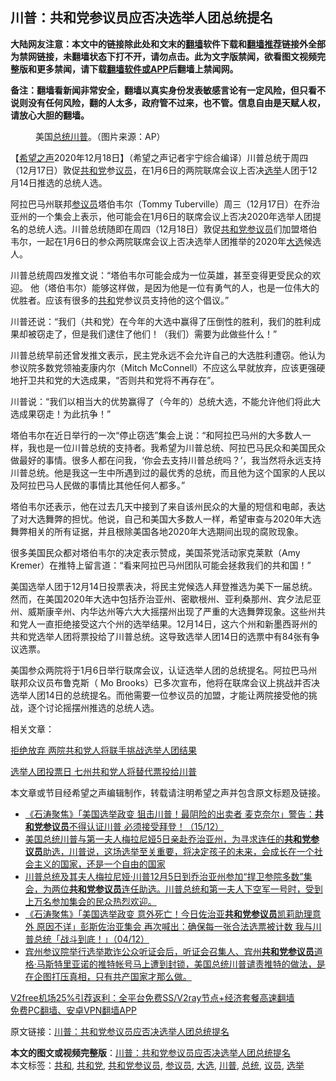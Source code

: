  <h2>川普：共和党参议员应否决选举人团总统提名</h2> <p class="notice"><b>大陆网友注意：本文中的链接除此处和文末的<a href="https://github.com/bannedbook/fanqiang" >翻墙</a>软件下载和<a href="https://github.com/killgcd/justmysocks/blob/master/README.md">翻墙推荐</a>链接外全部为禁网链接，未翻墙状态下打不开，请勿点击。此为文字版禁闻，欲看图文视频完整版和更多禁闻，请下载<a href="https://github.com/bannedbook/fanqiang">翻墙软件或APP</a>后翻墙上禁闻网。</p><p>备注：翻墙看新闻非常安全，翻墙以真实身份发表敏感言论有一定风险，但只看不说则没有任何风险，翻的人太多，政府管不过来，也不管。信息自由是天赋人权，请放心大胆的翻墙。</b></p>  <div class="entry"> <figure><figcaption>美国<a href="https://www.bannedbook.org/bnews/tag/%e6%80%bb%e7%bb%9f/" class="st_tag internal_tag" rel="tag" title="标签 总统 下的日志">总统</a><a href="https://www.bannedbook.org/bnews/tag/%e5%b7%9d%e6%99%ae/" class="st_tag internal_tag" rel="tag" title="标签 川普 下的日志">川普</a>。（图片来源：AP）</figcaption></figure> <p>【<span class='wp_keywordlink_affiliate'><a href="https://www.soundofhope.org" title="希望之声" target="_blank">希望之声</a></span>2020年12月18日】（希望之声记者宇宁综合编译）川普总统于周四（12月17日）敦促<a href="https://www.bannedbook.org/bnews/tag/%e5%85%b1%e5%92%8c%e5%85%9a/" class="st_tag internal_tag" rel="tag" title="标签 共和党 下的日志">共和党</a>参<a href="https://www.bannedbook.org/bnews/tag/%e8%ae%ae%e5%91%98/" class="st_tag internal_tag" rel="tag" title="标签 议员 下的日志">议员</a>，在1月6日的两院联席会议上否决<a href="https://www.bannedbook.org/bnews/tag/%e9%80%89%e4%b8%be/" class="st_tag internal_tag" rel="tag" title="标签 选举 下的日志">选举</a>人团于12月14日推选的总统人选。 </p> <p>阿拉巴马州联邦<a href="https://www.bannedbook.org/bnews/tag/%e5%8f%82%e8%ae%ae%e5%91%98/" class="st_tag internal_tag" rel="tag" title="标签 参议员 下的日志">参议员</a>塔伯韦尔（Tommy Tuberville）周三（12月17日）在乔治亚州的一个集会上表示，他可能会在1月6日的联席会议上否决2020年选举人团提名的总统人选。川普总统随即在周四（12月18日）敦促<a href="https://www.bannedbook.org/bnews/tag/%E5%85%B1%E5%92%8C%E5%85%9A%E5%8F%82%E8%AE%AE%E5%91%98/" class="st_tag internal_tag" rel="tag" title="标签 共和党参议员 下的日志">共和党参议员</a>们加盟塔伯韦尔，一起在1月6日的参众两院联席会议上否决选举人团推举的2020年<a href="https://www.bannedbook.org/bnews/tag/%e5%a4%a7%e9%80%89/" class="st_tag internal_tag" rel="tag" title="标签 大选 下的日志">大选</a>候选人。</p> <p>川普总统周四发推文说：“塔伯韦尔可能会成为一位英雄，甚至变得更受民众的欢迎。 他（塔伯韦尔）能够这样做，是因为他是一位有勇气的人，也是一位伟大的优胜者。应该有很多的<a href="https://www.bannedbook.org/bnews/tag/%E5%85%B1%E5%92%8C/" class="st_tag internal_tag" rel="tag" title="标签 共和 下的日志">共和</a>党参议员支持他的这个倡议。”</p> <p>川普还说：“我们（共和党）在今年的大选中赢得了压倒性的胜利，我们的胜利成果却被窃走了，但是我们逮住了他们！（我们）需要为此做些什么！”</p>  <p></p> <p>川普总统早前还曾发推文表示，民主党永远不会允许自己的大选胜利遭窃。他认为参议院多数党领袖麦康内尔（Mitch McConnell）不应这么早就放弃，应该更强硬地扞卫共和党的大选成果，“否则共和党将不再存在”。</p> <p>川普说：“我们以相当大的优势赢得了（今年的）总统大选，不能允许他们将此大选成果窃走！为此抗争！”</p> <p>塔伯韦尔在近日举行的一次“停止窃选”集会上说：“和阿拉巴马州的大多数人一样，我也是一位川普总统的支持者。我希望为川普总统、阿拉巴马民众和美国民众做最好的事情。很多人都在问我，‘你会去支持川普总统吗？’，我当然将永远支持川普总统。他是我这一生中所遇到过的最优秀的总统，而且他为这个国家的人民以及阿拉巴马人民做的事情比其他任何人都多。”</p>  <p>塔伯韦尔还表示，他在过去几天中接到了来自该州民众的大量的短信和电邮，表达了对大选舞弊的担忧。他说，自己和美国大多数人一样，希望审查与2020年大选舞弊相关的所有证据，并且根除美国各地2020年大选期间出现的腐败现象。</p> <p>很多美国民众都对塔伯韦尔的决定表示赞成，美国茶党活动家克莱默（Amy  Kremer）在推特上留言道：“看来阿拉巴马州团队可能会拯救我们的共和国！”</p> <p></p> <p>美国选举人团于12月14日投票表决，将民主党候选人拜登推选为美下一届总统。然而，在美国2020年大选中包括乔治亚州、密歇根州、亚利桑那州、宾夕法尼亚州、威斯康辛州、内华达州等六大大摇摆州出现了严重的大选舞弊现象。这些州共和党人一直拒绝接受这六个州的选举结果。12月14日，这六个州和新墨西哥州的共和党选举人团将票投给了川普总统。这导致选举人团14日的选票中有84张有争议选票。</p>  <p>美国参众两院将于1月6日举行联席会议，认证选举人团的总统提名。阿拉巴马州联邦众议员布鲁克斯（ Mo Brooks）已多次宣布，他将在联席会议上挑战并否决选举人团14日的总统提名。而他需要一位参议员的加盟，才能让两院接受他的挑战，逐个讨论摇摆州推选的总统人选。</p> <p>相关文章：</p> <p><a href="https://www.soundofhope.org/post/454294">拒绝放弃 两院共和党人将联手挑战选举人团结果</a></p> <p><a href="https://www.soundofhope.org/post/453610">选举人团投票日 七州共和党人将替代票投给川普</a></p>  <p>本文章或节目经希望之声编辑制作，转载请注明希望之声并包含原文标题及链接。</p> <ul class='op-related-articles' title='相关阅读'> <li><a href='https://www.bannedbook.org/bnews/bannedvideo/20201216/1448629.html' target='_blank'>《石涛聚焦》「美国选举政变 狙击川普！最阴险的出卖者 麦克奈尔」警告：<b>共和党参议员</b>不得认证川普 必须接受拜登！（15/12）</a></li> <li><a href='https://www.bannedbook.org/bnews/bannedvideo/20201208/1444117.html' target='_blank'>美国总统川普与第一夫人梅拉尼娅5日亲赴乔治亚州，为寻求连任的<b>共和党参议员</b>助选，川普说，这场选举至关重要，将决定孩子的未来，会成长在一个社会主义的国家，还是一个自由的国家</a></li> <li><a href='https://www.bannedbook.org/bnews/bannedvideo/20201207/1443497.html' target='_blank'>川普总统及其夫人梅拉尼娅·川普12月5日到乔治亚州参加“捍卫参院多数”集会，为两位<b>共和党参议员</b>连任助选。川普总统和第一夫人下空军一号时，受到上万名参加集会的民众热烈欢迎。</a></li> <li><a href='https://www.bannedbook.org/bnews/bannedvideo/20201205/1442352.html' target='_blank'>《石涛聚焦》「美国选举政变 意外死亡！今日佐治亚<b>共和党参议员</b>凯莉助理意外 原因不详」彭斯佐治亚集会 再次喊出：确保每一张合法选票被计数 我与川普总统「战斗到底！」（04/12）</a></li> <li><a href='https://www.bannedbook.org/bnews/bannedvideo/20201129/1439195.html' target='_blank'>宾州参议院举行选举欺诈公众听证会后，听证会召集人、宾州<b>共和党参议员</b>道格‧马斯特里亚诺的推特帐号马上遭到封锁，美国总统川普谴责推特的做法，是在企图打压真相，只有共产国家才那么做。</a></li> </ul> <p class="texttj"> <a href="https://www.bannedbook.org/forum23/topic22702.html" target="_blank">V2free机场25%引荐返利：全平台免费SS/V2ray节点+经济套餐高速翻墙</a><br/> <a href="https://github.com/bannedbook/fanqiang/wiki/%E7%A6%81%E9%97%BB%E7%BD%91%E5%AE%89%E5%8D%93%E7%BF%BB%E5%A2%99%E6%96%B0%E9%97%BBAPP" target="_blank">免费PC翻墙、安卓VPN翻墙APP</a></p><p>原文链接：<a class="src_link"  href="https://www.soundofhope.org/post/455011" target="_blank">川普：共和党参议员应否决选举人团总统提名</a></p><a name='sharetosocial'></a>       <div><b>本文的图文或视频完整版</b>：<a href='https://www.bannedbook.org/bnews/comments/20201219/1450692.html'>川普：共和党参议员应否决选举人团总统提名</a></div>  </div><!--END ENTRY--> <div class="postfooter"> <div>本文标签：<a href="https://www.bannedbook.org/bnews/tag/%E5%85%B1%E5%92%8C/" rel="tag">共和</a>, <a href="https://www.bannedbook.org/bnews/tag/%e5%85%b1%e5%92%8c%e5%85%9a/" rel="tag">共和党</a>, <a href="https://www.bannedbook.org/bnews/tag/%E5%85%B1%E5%92%8C%E5%85%9A%E5%8F%82%E8%AE%AE%E5%91%98/" rel="tag">共和党参议员</a>, <a href="https://www.bannedbook.org/bnews/tag/%e5%8f%82%e8%ae%ae%e5%91%98/" rel="tag">参议员</a>, <a href="https://www.bannedbook.org/bnews/tag/%e5%a4%a7%e9%80%89/" rel="tag">大选</a>, <a href="https://www.bannedbook.org/bnews/tag/%e5%b7%9d%e6%99%ae/" rel="tag">川普</a>, <a href="https://www.bannedbook.org/bnews/tag/%e6%80%bb%e7%bb%9f/" rel="tag">总统</a>, <a href="https://www.bannedbook.org/bnews/tag/%e8%ae%ae%e5%91%98/" rel="tag">议员</a>, <a href="https://www.bannedbook.org/bnews/tag/%e9%80%89%e4%b8%be/" rel="tag">选举</a></div>  </div><!--END POSTFOOTER--> 